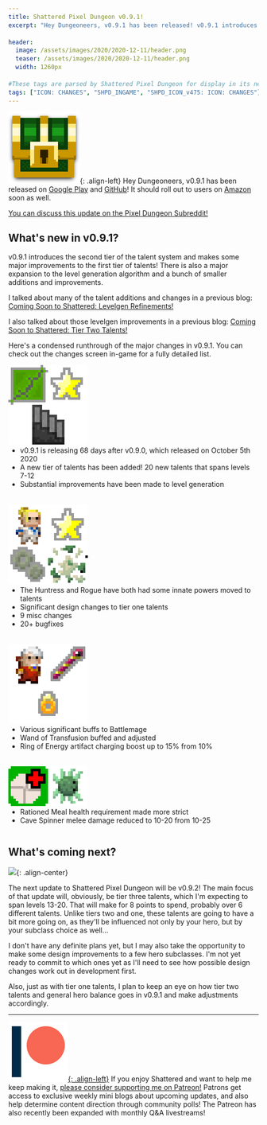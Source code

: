 ```yaml
---
title: Shattered Pixel Dungeon v0.9.1!
excerpt: "Hey Dungeoneers, v0.9.1 has been released! v0.9.1 introduces the second tier of the talent system and makes some major improvements to the first tier of talents! There is also a major expansion to the level generation algorithm and a bunch of smaller additions and improvements."

header:
  image: /assets/images/2020/2020-12-11/header.png
  teaser: /assets/images/2020/2020-12-11/header.png
  width: 1260px

#These tags are parsed by Shattered Pixel Dungeon for display in its news feed
tags: ["ICON: CHANGES", "SHPD_INGAME", "SHPD_ICON_v475: ICON: CHANGES"]
---
```


![](/assets/images/SHPD-icon.png){: .align-left} Hey Dungeoneers, v0.9.1 has been released on [Google Play](https://play.google.com/store/apps/details?id=com.shatteredpixel.shatteredpixeldungeon) and [GitHub](https://github.com/00-Evan/shattered-pixel-dungeon/releases)! It should roll out to users on [Amazon](https://www.amazon.com/Shattered-Pixel-Dungeon/dp/B00OH2C21M/) soon as well.

[You can discuss this update on the Pixel Dungeon Subreddit!](https://www.reddit.com/r/PixelDungeon/comments/kbbo2i/)

## What's new in v0.9.1?

v0.9.1 introduces the second tier of the talent system and makes some major improvements to the first tier of talents! There is also a major expansion to the level generation algorithm and a bunch of smaller additions and improvements.

I talked about many of the talent additions and changes in a previous blog: [Coming Soon to Shattered: Levelgen Refinements!](/blog/coming-soon-to-shattered-levelgen-refinements.html)

I also talked about those levelgen improvements in a previous blog: [Coming Soon to Shattered: Tier Two Talents!](/blog/coming-soon-to-shattered-tier-two-talents.html)

Here's a condensed runthrough of the major changes in v0.9.1. You can check out the changes screen in-game for a fully detailed list.

<div style="display: inline-block; margin-bottom: 1.3em; width: 100%">
<p style="margin: 0px"><img src="/assets/images/2020/2020-12-11/new.png" alt="" class="align-left"></p>
<ul style="margin-top: 0px">
	<li> v0.9.1 is releasing 68 days after v0.9.0, which released on October 5th 2020 </li>
	<li> A new tier of talents has been added! 20 new talents that spans levels 7-12 </li>
	<li> Substantial improvements have been made to level generation </li>
</ul>
</div>

<div style="display: inline-block; margin-bottom: 1.3em; width: 100%">
<p style="margin: 0px"><img src="/assets/images/2020/2020-12-11/changes.png" alt="" class="align-left"></p>
<ul style="margin-top: 0px">
	<li> The Huntress and Rogue have both had some innate powers moved to talents </li>
	<li> Significant design changes to tier one talents </li>
	<li> 9 misc changes </li>
	<li> 20+ bugfixes </li>
</ul>
</div>

<div style="display: inline-block; margin-bottom: 1.3em; width: 100%">
<p style="margin: 0px"><img src="/assets/images/2020/2020-12-11/buffs.png" alt="" class="align-left"></p>
<ul style="margin-top: 0px">
	<li> Various significant buffs to Battlemage </li>
	<li> Wand of Transfusion buffed and adjusted </li>
	<li> Ring of Energy artifact charging boost up to 15% from 10% </li>
</ul>
</div>

<div style="display: inline-block; width: 100%">
<p style="margin: 0px"><img src="/assets/images/2020/2020-12-11/nerfs.png" alt="" class="align-left"></p>
<ul style="margin-top: 0px">
	<li> Rationed Meal health requirement made more strict </li>
	<li> Cave Spinner melee damage reduced to 10-20 from 10-25 </li>
</ul>
</div>

## What's coming next?

![](/assets/images/{{page.date|date:'%Y/%Y-%m-%d'}}/stars.png){: .align-center}

The next update to Shattered Pixel Dungeon will be v0.9.2! The main focus of that update will, obviously, be tier three talents, which I'm expecting to span levels 13-20. That will make for 8 points to spend, probably over 6 different talents. Unlike tiers two and one, these talents are going to have a bit more going on, as they'll be influenced not only by your hero, but by your subclass choice as well...

I don't have any definite plans yet, but I may also take the opportunity to make some design improvements to a few hero subclasses. I'm not yet ready to commit to which ones yet as I'll need to see how possible design changes work out in development first.

Also, just as with tier one talents, I plan to keep an eye on how tier two talents and general hero balance goes in v0.9.1 and make adjustments accordingly.

---

[![](/assets/images/patreon-icon.png){: .align-left}](https://www.patreon.com/ShatteredPixel) If you enjoy Shattered and want to help me keep making it, [please consider supporting me on Patreon!](https://www.patreon.com/ShatteredPixel) Patrons get access to exclusive weekly mini blogs about upcoming updates, and also help determine content direction through community polls! The Patreon has also recently been expanded with monthly Q&A livestreams!